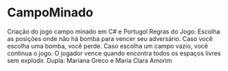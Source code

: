 # CampoMinado
Criação do jogo campo minado em C# e Portugol Regras do Jogo: Escolha as posições onde  não há bomba para vencer seu adversário. Caso você escolha uma bomba, você perde.
Caso escolha um campo vazio, você continua o jogo.
O jogador vence quando encontra todos os espaços livres sem explodir.
Dupla: Mariana Greco e Maria Clara Amorim
